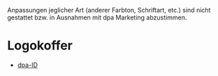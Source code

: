 Anpassungen jeglicher Art (anderer Farbton, Schriftart, etc.) sind nicht gestattet bzw. in Ausnahmen mit dpa Marketing abzustimmen.


# Logokoffer
- [dpa-ID](/api/v1/tree/Logos/dpa-ID/dpa_ID.zip)
